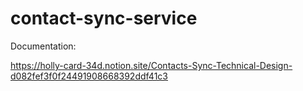 # contact-sync-service

Documentation:

https://holly-card-34d.notion.site/Contacts-Sync-Technical-Design-d082fef3f0f24491908668392ddf41c3